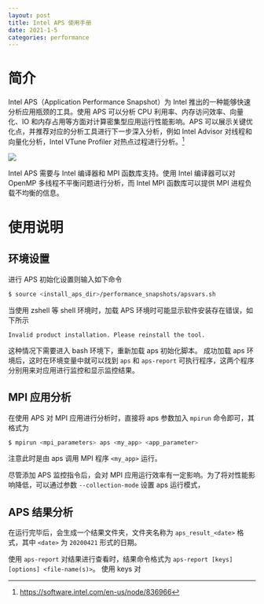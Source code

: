 ```yaml
---
layout: post
title: Intel APS 使用手册
date: 2021-1-5
categories: performance
---
```


# 简介

Intel APS（Application Performance Snapshot）为 Intel 推出的一种能够快速分析应用瓶颈的工具。使用 APS 可以分析 CPU 利用率、内存访问效率、向量化、IO 和内存占用等方面对计算密集型应用运行性能影响。APS 可以展示关键优化点，并推荐对应的分析工具进行下一步深入分析，例如 Intel Advisor 对线程和向量化分析，Intel VTune Profiler 对热点过程进行分析。[^12321]

![](https://software.intel.com/content/dam/dita/develop/get-started-with-application-performance-snapshot/GUID-56C80296-921B-4E7C-9FD2-8BDF5F5DE5A1.png/_jcr_content/renditions/original)

[^12321]: https://software.intel.com/en-us/node/836966

Intel APS 需要与 Intel 编译器和 MPI 函数库支持。使用 Intel 编译器可以对 OpenMP 多线程不平衡问题进行分析，而 Intel MPI 函数库可以提供 MPI 进程负载不均衡的信息。

# 使用说明

## 环境设置

进行 APS 初始化设置则输入如下命令

```bash
$ source <install_aps_dir>/performance_snapshots/apsvars.sh
```

当使用 zshell 等 shell 环境时，加载 APS 环境时可能显示软件安装存在错误，如下所示

```
Invalid product installation. Please reinstall the tool.
```

这种情况下需要进入 bash 环境下，重新加载 aps 初始化脚本。
成功加载 aps 环境后，这时在环境变量中就可以找到 `aps` 和 `aps-report` 可执行程序，这两个程序分别用来对应用进行监控和显示监控结果。

## MPI 应用分析

在使用 APS 对 MPI 应用进行分析时，直接将 aps 参数加入 `mpirun` 命令即可，其格式为

```bash
$ mpirun <mpi_parameters> aps <my_app> <app_parameter>
```

注意此时是由 aps 调用 MPI 程序 `<my_app>` 运行。

尽管添加 APS 监控指令后，会对 MPI 应用运行效率有一定影响。为了将对性能影响降低，可以通过参数 `--collection-mode` 设置 aps 运行模式，

## APS 结果分析

在运行完毕后，会生成一个结果文件夹，文件夹名称为 `aps_result_<date>` 格式，其中 `<date>` 为 `20200421` 形式的日期。

使用 `aps-report` 对结果进行查看时，结果命令格式为 `aps-report [keys] [options] <file-name(s)>`。
使用 keys 对 
